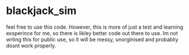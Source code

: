 # blackjack_sim

feel free to use this code. However, this is more of just a test and learning exsperince for me, so there is likley better code out there to use. 
Im not wrting this for public use, so it will be messy, unorginised and probabliy dosnt work properly. 
